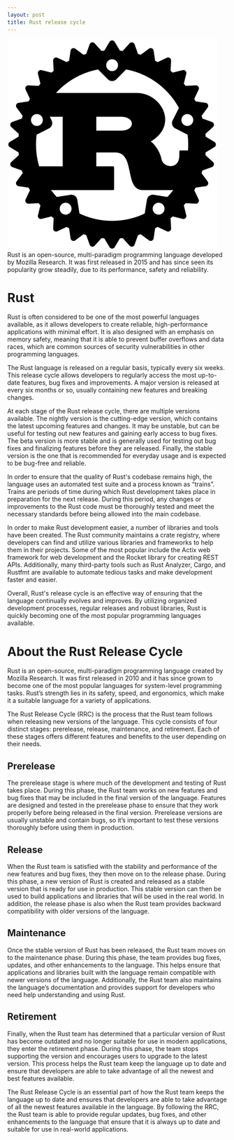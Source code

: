 ```yaml
---
layout: post
title: Rust release cycle
---
```

<div class="row">
    <div class="col-sm-2">
        <img src="/images/rust.png" alt="rust logo"/>
    </div>
    <div class="col-sm-10">
        Rust is an open-source, multi-paradigm programming language developed by Mozilla Research. It was first released in 2015 and has since seen its popularity grow steadily, due to its performance, safety and reliability.
    </div>
</div>

<meta property="og:title" content="Rust Release Cycle" />
<meta property="og:description" content="Explore the Rust release cycle, from its inception in 2010 to the latest updates. Understand how the Rust team ensures stability and introduces new features through a structured release process." />
<meta property="og:type" content="article" />
<meta property="og:url" content="https://blog.released.info/2022/07/10/rust-release-cycle.html" />
<meta property="og:image" content="https://blog.released.info/images/rust.png" />
<meta property="article:author" content="Released.info Blog Team" />
<meta property="article:published_time" content="2022-07-10" />


# Rust

Rust is often considered to be one of the most powerful languages available, as it allows developers to create reliable,
high-performance applications with minimal effort. It is also designed with an emphasis on memory safety, meaning that
it is able to prevent buffer overflows and data races, which are common sources of security vulnerabilities in other
programming languages.

The Rust language is released on a regular basis, typically every six weeks. This release cycle allows developers to
regularly access the most up-to-date features, bug fixes and improvements. A major version is released at every six
months or so, usually containing new features and breaking changes.

At each stage of the Rust release cycle, there are multiple versions available. The nightly version is the cutting-edge
version, which contains the latest upcoming features and changes. It may be unstable, but can be useful for testing out
new features and gaining early access to bug fixes. The beta version is more stable and is generally used for testing
out bug fixes and finalizing features before they are released. Finally, the stable version is the one that is
recommended for everyday usage and is expected to be bug-free and reliable.

In order to ensure that the quality of Rust's codebase remains high, the language uses an automated test suite and a
process known as “trains”. Trains are periods of time during which Rust development takes place in preparation for the
next release. During this period, any changes or improvements to the Rust code must be thoroughly tested and meet the
necessary standards before being allowed into the main codebase.

In order to make Rust development easier, a number of libraries and tools have been created. The Rust community
maintains a crate registry, where developers can find and utilize various libraries and frameworks to help them in their
projects. Some of the most popular include the Actix web framework for web development and the Rocket library for
creating REST APIs. Additionally, many third-party tools such as Rust Analyzer, Cargo, and Rustfmt are available to
automate tedious tasks and make development faster and easier.

Overall, Rust's release cycle is an effective way of ensuring that the language continually evolves and improves. By
utilizing organized development processes, regular releases and robust libraries, Rust is quickly becoming one of the
most popular programming languages available.

# About the Rust Release Cycle

Rust is an open-source, multi-paradigm programming language created by Mozilla Research. It was first released in 2010
and it has since grown to become one of the most popular languages for system-level programming tasks. Rust’s strength
lies in its safety, speed, and ergonomics, which make it a suitable language for a variety of applications.

The Rust Release Cycle (RRC) is the process that the Rust team follows when releasing new versions of the language. This
cycle consists of four distinct stages: prerelease, release, maintenance, and retirement. Each of these stages offers
different features and benefits to the user depending on their needs.

## Prerelease

The prerelease stage is where much of the development and testing of Rust takes place. During this phase, the Rust team
works on new features and bug fixes that may be included in the final version of the language. Features are designed and
tested in the prerelease phase to ensure that they work properly before being released in the final version. Prerelease
versions are usually unstable and contain bugs, so it’s important to test these versions thoroughly before using them in
production.

## Release

When the Rust team is satisfied with the stability and performance of the new features and bug fixes, they then move on
to the release phase. During this phase, a new version of Rust is created and released as a stable version that is ready
for use in production. This stable version can then be used to build applications and libraries that will be used in the
real world. In addition, the release phase is also when the Rust team provides backward compatibility with older
versions of the language.

## Maintenance

Once the stable version of Rust has been released, the Rust team moves on to the maintenance phase. During this phase,
the team provides bug fixes, updates, and other enhancements to the language. This helps ensure that applications and
libraries built with the language remain compatible with newer versions of the language. Additionally, the Rust team
also maintains the language’s documentation and provides support for developers who need help understanding and using
Rust.

## Retirement

Finally, when the Rust team has determined that a particular version of Rust has become outdated and no longer suitable
for use in modern applications, they enter the retirement phase. During this phase, the team stops supporting the
version and encourages users to upgrade to the latest version. This process helps the Rust team keep the language up to
date and ensure that developers are able to take advantage of all the newest and best features available.

The Rust Release Cycle is an essential part of how the Rust team keeps the language up to date and ensures that
developers are able to take advantage of all the newest features available in the language. By following the RRC, the
Rust team is able to provide regular updates, bug fixes, and other enhancements to the language that ensure that it is
always up to date and suitable for use in real-world applications.
